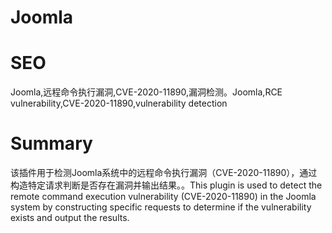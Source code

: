 # Joomla
# SEO
Joomla,远程命令执行漏洞,CVE-2020-11890,漏洞检测。Joomla,RCE vulnerability,CVE-2020-11890,vulnerability detection
# Summary
该插件用于检测Joomla系统中的远程命令执行漏洞（CVE-2020-11890），通过构造特定请求判断是否存在漏洞并输出结果。。This plugin is used to detect the remote command execution vulnerability (CVE-2020-11890) in the Joomla system by constructing specific requests to determine if the vulnerability exists and output the results.
